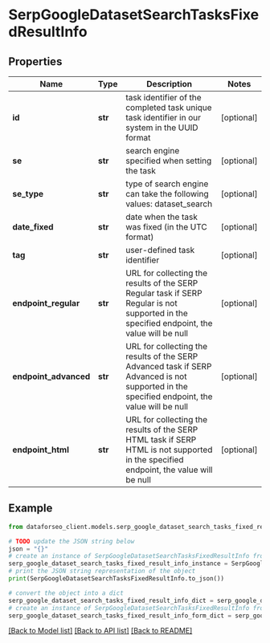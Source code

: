 # SerpGoogleDatasetSearchTasksFixedResultInfo


## Properties

Name | Type | Description | Notes
------------ | ------------- | ------------- | -------------
**id** | **str** | task identifier of the completed task unique task identifier in our system in the UUID format | [optional] 
**se** | **str** | search engine specified when setting the task | [optional] 
**se_type** | **str** | type of search engine can take the following values: dataset_search | [optional] 
**date_fixed** | **str** | date when the task was fixed (in the UTC format) | [optional] 
**tag** | **str** | user-defined task identifier | [optional] 
**endpoint_regular** | **str** | URL for collecting the results of the SERP Regular task if SERP Regular is not supported in the specified endpoint, the value will be null | [optional] 
**endpoint_advanced** | **str** | URL for collecting the results of the SERP Advanced task if SERP Advanced is not supported in the specified endpoint, the value will be null | [optional] 
**endpoint_html** | **str** | URL for collecting the results of the SERP HTML task if SERP HTML is not supported in the specified endpoint, the value will be null | [optional] 

## Example

```python
from dataforseo_client.models.serp_google_dataset_search_tasks_fixed_result_info import SerpGoogleDatasetSearchTasksFixedResultInfo

# TODO update the JSON string below
json = "{}"
# create an instance of SerpGoogleDatasetSearchTasksFixedResultInfo from a JSON string
serp_google_dataset_search_tasks_fixed_result_info_instance = SerpGoogleDatasetSearchTasksFixedResultInfo.from_json(json)
# print the JSON string representation of the object
print(SerpGoogleDatasetSearchTasksFixedResultInfo.to_json())

# convert the object into a dict
serp_google_dataset_search_tasks_fixed_result_info_dict = serp_google_dataset_search_tasks_fixed_result_info_instance.to_dict()
# create an instance of SerpGoogleDatasetSearchTasksFixedResultInfo from a dict
serp_google_dataset_search_tasks_fixed_result_info_form_dict = serp_google_dataset_search_tasks_fixed_result_info.from_dict(serp_google_dataset_search_tasks_fixed_result_info_dict)
```
[[Back to Model list]](../README.md#documentation-for-models) [[Back to API list]](../README.md#documentation-for-api-endpoints) [[Back to README]](../README.md)


